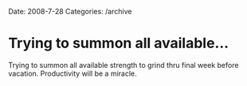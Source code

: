 Date: 2008-7-28
Categories: /archive

# Trying to summon all available...

Trying to summon all available strength to grind thru final week before vacation. Productivity will be a miracle.
